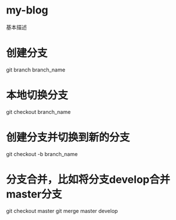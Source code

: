 # my-blog
基本描述

# 创建分支
git branch branch_name
# 本地切换分支
git checkout branch_name

# 创建分支并切换到新的分支
git checkout -b branch_name

# 分支合并，比如将分支develop合并master分支
git checkout master
git merge master develop
